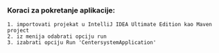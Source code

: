 ### Koraci za pokretanje aplikacije:
    1. importovati projekat u IntelliJ IDEA Ultimate Edition kao Maven project
    2. iz menija odabrati opciju run
    3. izabrati opciju Run 'CentersystemApplication'